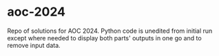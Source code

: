 # aoc-2024
Repo of solutions for AOC 2024. Python code is unedited from initial run except where needed to display both parts' outputs in one go and to remove input data.
